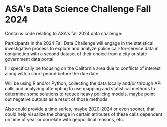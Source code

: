 # ASA's Data Science Challenge Fall 2024

Contains code relating to ASA's fall 2024 data challenge: 

Participants in the 2024 Fall Data Challenge will engage in the statistical investigative process to explore and analyze police call-for-service data in conjunction with a second dataset of their choice from a city or state government data portal.

I'll specifically be focusing on the California area due to conflicts of interest along with a short period before the due date. 

Will be using R and/or Python, collecting the data locally and/or through API calls and analyzing attempting to use mapping and statistical methods to determine some solutions to reduce heavy policing models, maybe point out negative outputs as a result of those methods.

Also could provide a time series, maybe 2020-2024 or even sooner, that could help visualize the change in certain atributes of these calls dependent on time of year or correlate with geopolitical reasons, etc.
